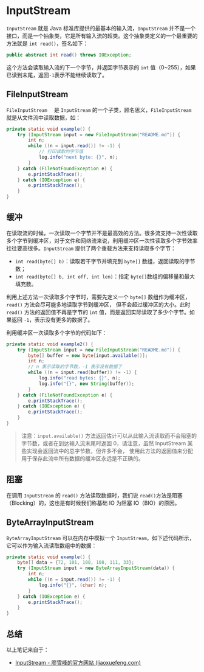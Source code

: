 # InputStream

`InputStream` 就是 Java 标准库提供的最基本的输入流，`InputStream` 并不是一个接口，而是一个抽象类，它是所有输入流的超类。这个抽象类定义的一个最重要的方法就是 `int read()`，签名如下：

```java
public abstract int read() throws IOException;
```

这个方法会读取输入流的下一个字节，并返回字节表示的 `int` 值（0~255），如果已读到末尾，返回`-1`表示不能继续读取了。

## FileInputStream

`FileInputStream  ` 是 `InputStream` 的一个子类，顾名思义，`FileInputStream  `就是从文件流中读取数据，如：

```java
private static void example() {
    try (InputStream input = new FileInputStream("README.md")) {
        int n;
        while ((n = input.read()) != -1) {
            // 打印读取的字节值
            log.info("next byte: {}", n);
        }
    } catch (FileNotFoundException e) {
        e.printStackTrace();
    } catch (IOException e) {
        e.printStackTrace();
    }
}
```

## 缓冲

在读取流的时候，一次读取一个字节并不是最高效的方法。很多流支持一次性读取多个字节到缓冲区，对于文件和网络流来说，利用缓冲区一次性读取多个字节效率往往要高很多。`InputStream` 提供了两个重载方法来支持读取多个字节：

- `int read(byte[] b)`：读取若干字节并填充到 `byte[]` 数组，返回读取的字节数；
- `int read(byte[] b, int off, int len)`：指定 `byte[]`数组的偏移量和最大填充数。

利用上述方法一次读取多个字节时，需要先定义一个 `byte[]` 数组作为缓冲区，`read()` 方法会尽可能多地读取字节到缓冲区， 但不会超过缓冲区的大小。此时`read()` 方法的返回值不再是字节的 `int` 值，而是返回实际读取了多少个字节。如果返回 `-1`，表示没有更多的数据了。

利用缓冲区一次读取多个字节的代码如下：

```java
private static void example2() {
    try (InputStream input = new FileInputStream("README.md")) {
        byte[] buffer = new byte[input.available()];
        int n;
        // n 表示读取的字节数，-1 表示没有数据了
        while ((n = input.read(buffer)) != -1) {
            log.info("read bytes: {}", n);
            log.info("{}", new String(buffer));
        }
    } catch (FileNotFoundException e) {
        e.printStackTrace();
    } catch (IOException e) {
        e.printStackTrace();
    }
}
```

> 注意：`input.available()` 方法返回估计可以从此输入流读取而不会阻塞的字节数，或者在到达输入流末尾时返回 0，请注意，虽然 InputStream 某些实现会返回流中的总字节数，但许多不会， 使用此方法的返回值来分配用于保存此流中所有数据的缓冲区永远是不正确的。 

## 阻塞

在调用 `InputStream` 的 `read()` 方法读取数据时，我们说 `read()`方法是阻塞（Blocking）的，这也是有时候我们称基础 IO 为阻塞 IO（BIO）的原因。

## ByteArrayInputStream

`ByteArrayInputStream` 可以在内存中模拟一个 `InputStream`，如下述代码所示，它可以作为输入流读取数组中的数据：

```java
private static void example() {
    byte[] data = {72, 101, 108, 108, 111, 33};
    try (InputStream input = new ByteArrayInputStream(data)) {
        int n;
        while ((n = input.read()) != -1) {
            log.info("{}", (char) n);
        }
    } catch (IOException e) {
        e.printStackTrace();
    }
}
```

## 总结

以上笔记来自于：

- [InputStream - 廖雪峰的官方网站 (liaoxuefeng.com)](https://www.liaoxuefeng.com/wiki/1252599548343744/1298069163343905)

